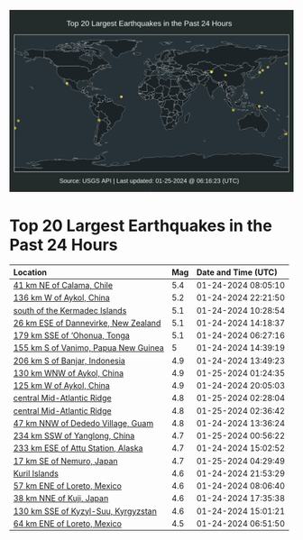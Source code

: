 ![Map](./map.png)

# Top 20 Largest Earthquakes in the Past 24 Hours

| Location | Mag | Date and Time (UTC) |
|:---|:---|:---|
| [41 km NE of Calama, Chile](https://earthquake.usgs.gov/earthquakes/eventpage/us7000ltf3) | 5.4 | 01-24-2024 08:05:10 |
| [136 km W of Aykol, China](https://earthquake.usgs.gov/earthquakes/eventpage/us7000ltl0) | 5.2 | 01-24-2024 22:21:50 |
| [south of the Kermadec Islands](https://earthquake.usgs.gov/earthquakes/eventpage/us7000ltg1) | 5.1 | 01-24-2024 10:28:54 |
| [26 km ESE of Dannevirke, New Zealand](https://earthquake.usgs.gov/earthquakes/eventpage/us7000ltgv) | 5.1 | 01-24-2024 14:18:37 |
| [179 km SSE of ‘Ohonua, Tonga](https://earthquake.usgs.gov/earthquakes/eventpage/us7000ltec) | 5.1 | 01-24-2024 06:27:16 |
| [155 km S of Vanimo, Papua New Guinea](https://earthquake.usgs.gov/earthquakes/eventpage/us7000lth2) | 5 | 01-24-2024 14:39:19 |
| [206 km S of Banjar, Indonesia](https://earthquake.usgs.gov/earthquakes/eventpage/us7000ltgs) | 4.9 | 01-24-2024 13:49:23 |
| [130 km WNW of Aykol, China](https://earthquake.usgs.gov/earthquakes/eventpage/us7000ltlk) | 4.9 | 01-25-2024 01:24:35 |
| [125 km W of Aykol, China](https://earthquake.usgs.gov/earthquakes/eventpage/us7000ltjz) | 4.9 | 01-24-2024 20:05:03 |
| [central Mid-Atlantic Ridge](https://earthquake.usgs.gov/earthquakes/eventpage/us7000ltm9) | 4.8 | 01-25-2024 02:28:04 |
| [central Mid-Atlantic Ridge](https://earthquake.usgs.gov/earthquakes/eventpage/us7000ltm3) | 4.8 | 01-25-2024 02:36:42 |
| [47 km NNW of Dededo Village, Guam](https://earthquake.usgs.gov/earthquakes/eventpage/us7000ltgp) | 4.8 | 01-24-2024 13:36:24 |
| [234 km SSW of Yanglong, China](https://earthquake.usgs.gov/earthquakes/eventpage/us7000ltlf) | 4.7 | 01-25-2024 00:56:22 |
| [233 km ESE of Attu Station, Alaska](https://earthquake.usgs.gov/earthquakes/eventpage/us7000lth4) | 4.7 | 01-24-2024 15:02:52 |
| [17 km SE of Nemuro, Japan](https://earthquake.usgs.gov/earthquakes/eventpage/us7000ltmw) | 4.7 | 01-25-2024 04:29:49 |
| [Kuril Islands](https://earthquake.usgs.gov/earthquakes/eventpage/us7000ltkt) | 4.6 | 01-24-2024 21:53:29 |
| [57 km ENE of Loreto, Mexico](https://earthquake.usgs.gov/earthquakes/eventpage/us7000ltf5) | 4.6 | 01-24-2024 08:06:40 |
| [38 km NNE of Kuji, Japan](https://earthquake.usgs.gov/earthquakes/eventpage/us7000ltix) | 4.6 | 01-24-2024 17:35:38 |
| [130 km SSE of Kyzyl-Suu, Kyrgyzstan](https://earthquake.usgs.gov/earthquakes/eventpage/us7000lth3) | 4.6 | 01-24-2024 15:01:21 |
| [64 km ENE of Loreto, Mexico](https://earthquake.usgs.gov/earthquakes/eventpage/us7000ltei) | 4.5 | 01-24-2024 06:51:50 |

